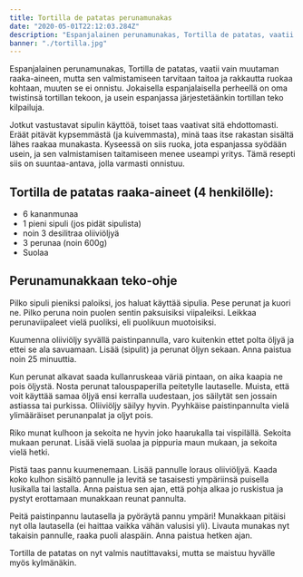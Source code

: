 ```yaml
---
title: Tortilla de patatas perunamunakas
date: "2020-05-01T22:12:03.284Z"
description: "Espanjalainen perunamunakas, Tortilla de patatas, vaatii vain muutaman raaka-aineen, mutta sen valmistamiseen tarvitaan taitoa ja rakkautta ruokaa kohtaan, muuten se ei onnistu. Jokaisella espanjalaisella perheellä on oma twistinsä tortillan tekoon, ja usein espanjassa järjestetäänkin tortillan teko kilpailuja. Tässä resepti perunamunakkaan tekoon, jolla varmasti onnistut."
banner: "./tortilla.jpg"
---
```


Espanjalainen perunamunakas, Tortilla de patatas, vaatii vain muutaman raaka-aineen, mutta sen valmistamiseen tarvitaan taitoa ja rakkautta ruokaa kohtaan, muuten se ei onnistu. Jokaisella espanjalaisella perheellä on oma twistinsä tortillan tekoon, ja usein espanjassa järjestetäänkin tortillan teko kilpailuja.

Jotkut vastustavat sipulin käyttöä, toiset taas vaativat sitä ehdottomasti. Eräät pitävät kypsemmästä (ja kuivemmasta), minä taas itse rakastan sisältä lähes raakaa munakasta. Kyseessä on siis ruoka, jota espanjassa syödään usein, ja sen valmistamisen taitamiseen menee useampi yritys. Tämä resepti siis on suuntaa-antava, jolla varmasti onnistuu.

## Tortilla de patatas raaka-aineet (4 henkilölle):

- 6 kananmunaa
- 1 pieni sipuli (jos pidät sipulista)
- noin 3 desilitraa oliiviöljyä
- 3 perunaa (noin 600g)
- Suolaa

## Perunamunakkaan teko-ohje
Pilko sipuli pieniksi paloiksi, jos haluat käyttää sipulia. Pese perunat ja kuori ne. Pilko peruna noin puolen sentin paksuisiksi viipaleiksi. Leikkaa perunaviipaleet vielä puoliksi, eli puolikuun muotoisiksi.

Kuumenna oliiviöljy syvällä paistinpannulla, varo kuitenkin ettet polta öljyä ja ettei se ala savuamaan. Lisää (sipulit) ja perunat öljyn sekaan. Anna paistua noin 25 minuuttia.

Kun perunat alkavat saada kullanruskeaa väriä pintaan, on aika kaapia ne pois öljystä. Nosta perunat talouspaperilla peitetylle lautaselle. Muista, että voit käyttää samaa öljyä ensi kerralla uudestaan, jos säilytät sen jossain astiassa tai purkissa. Oliiviöljy säilyy hyvin. Pyyhkäise paistinpannulta vielä ylimääräiset perunanpalat ja oljyt pois.

Riko munat kulhoon ja sekoita ne hyvin joko haarukalla tai vispilällä. Sekoita mukaan perunat. Lisää vielä suolaa ja pippuria maun mukaan, ja sekoita vielä hetki.

Pistä taas pannu kuumenemaan. Lisää pannulle loraus oliiviöljyä. Kaada koko kulhon sisältö pannulle ja levitä se tasaisesti ympäriinsä puisella lusikalla tai lastalla. Anna paistua sen ajan, että pohja alkaa jo ruskistua ja pystyt erottamaan munakkaan reunat pannulta.

Peitä paistinpannu lautasella ja pyöräytä pannu ympäri! Munakkaan pitäisi nyt olla lautasella (ei haittaa vaikka vähän valusisi yli). Livauta munakas nyt takaisin pannulle, raaka puoli alaspäin. Anna paistua hetken ajan.

Tortilla de patatas on nyt valmis nautittavaksi, mutta se maistuu hyvälle myös kylmänäkin. 
